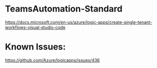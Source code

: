 # TeamsAutomation-Standard

https://docs.microsoft.com/en-us/azure/logic-apps/create-single-tenant-workflows-visual-studio-code

# Known Issues:
https://github.com/Azure/logicapps/issues/436
